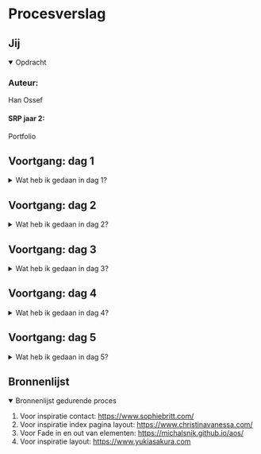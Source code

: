 # Procesverslag 

## Jij

<details open>
<summary> Opdracht</summary>

### Auteur:
Han Ossef

#### SRP jaar 2:
Portfolio 

</details>




## Voortgang: dag 1

<details>
<summary>Wat heb ik gedaan in dag 1?</summary>

### Stand van zaken
In dag 1 heb ik inspiratie gezocht voor mijn portfolio website. Er zijn vele mooie manieren zoals de portfolio websites van Christina Vanessa en Sophie Brittain. De website van Yuki Asakura is de winnaar voor mij en die heb ik als inspiratie gebruikt voor mijn website.
</details>



## Voortgang: dag 2

<details>
<summary>Wat heb ik gedaan in dag 2?</summary>

### Stand van zaken
<p>Tweede dag heb ik alle html elementen klaar gezet voor de index pagina. De andere pagina's ben ik nog niet aan begonnen omdat ik nog te erg twijfel over welke werken ik wil laten zien en hoe ik dat kan categoriseren. Ook ben ik begonnen aan de styling.</p>

<img src="images/dag1.png" width="375px" alt="dag 2">

</details>


## Voortgang: dag 3

<details>
<summary>Wat heb ik gedaan in dag 3?</summary>

### Stand van zaken
<p>Derde dag heb ik een dip gehad omdat ik even vast zit met mijn html. Ik weet gewoon echt niet welke design ik wil en telkens dingen verander of terug verander. Later op de dag heb ik mij even terug getrokken en even goed gekeken naar de website van Yuki Asakura. Ik heb geprobeerd om die index pagina op die manier neer te zetten.</p>

<img src="images/dag2.png" width="375px" alt="dag 3">

</details>



## Voortgang: dag 4

<details>
<summary>Wat heb ik gedaan in dag 4?</summary>

### Stand van zaken
<p>Deze dag heb ik mijn index pagina afgemaakt en werken gekozen die ik wil laten zien op mijn website waar ik erg tevreden over ben. Ik heb alle tekst uitgetypt en foto's bewerk in illustrator zodat ik het mooi kan laten zien in devices. Vervolgens heb ik alle andere pagina's in elkaar gezet en alle spellingen in het engels na laten checken</p>

<img src="images/dag3.png" width="375px" alt="dag 4">

</details>


## Voortgang: dag 5

<details>
<summary>Wat heb ik gedaan in dag 5?</summary>

### Stand van zaken

<p> Laate kleine dingentjes aangepast voor een mooiere lay-out en nog beter responsive gemaakt</p>
<img src="#" width="375px" alt="...">



### Screenshot(s) van eind resultaat

<p>Desktop</p>
<img src="images/desk1.png" width="375px" alt="Desktop">

<p>Desktop</p>
<img src="images/desk2.png" width="375px" alt="Desktop">

<p>Mobiel</p>
<img src="images/mob1.png" width="375px" alt="Mobiel">

<p>Mobiel</p>
<img src="images/mob2.png" width="375px" alt="Mobiel">

<p>Tablet</p>
<img src="images/tablet1.png" width="375px" alt="Tablet">

</details>


## Bronnenlijst

<details open>
<summary>Bronnenlijst gedurende proces</summary>

1. Voor inspiratie contact: https://www.sophiebritt.com/
2. Voor inspiratie index pagina layout: https://www.christinavanessa.com/
3. Voor Fade in en out van elementen: https://michalsnik.github.io/aos/ 
4. Voor inspiratie layout: https://www.yukiasakura.com 

</details>
